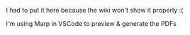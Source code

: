 I had to put it here because the wiki won't show it properly :(

I'm using Marp in VSCode to preview & generate the PDFs
